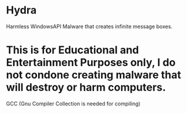 # Hydra
 Harmless WindowsAPI Malware that creates infinite message boxes.
 
# This is for Educational and Entertainment Purposes only, I do not condone creating malware that will destroy or harm computers.

GCC (Gnu Compiler Collection is needed for compiling)
